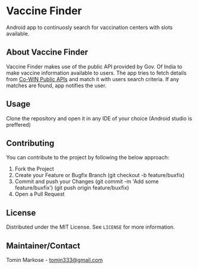 # Vaccine Finder
Android app to continuosly search for vaccination centers with slots available.

<!-- GETTING STARTED -->
## About Vaccine Finder

Vaccine Finder makes use of the public API provided by Gov. Of India to make vaccine information available to users. The app tries to fetch details from [Co-WIN Public APIs](https://apisetu.gov.in/public/marketplace/api/cowin) and match it with users search criteria. If any matches are found, app notifies the user.


<!-- USAGE EXAMPLES -->
## Usage

Clone the repository and open it in any IDE of your choice (Android studio is preffered)



<!-- CONTRIBUTING -->
## Contributing
You can contribute to the project by following the below approach:
1. Fork the Project
2. Create your Feature or Bugfix Branch (git checkout -b feature/buxfix)
3. Commit and push your Changes (git commit -m 'Add some feature/buxfix') (git push origin feature/buxfix)
4. Open a Pull Request
<!-- LICENSE -->
## License

Distributed under the MIT License. See `LICENSE` for more information.

## Maintainer/Contact

Tomin Markose - tomin333@gmail.com
